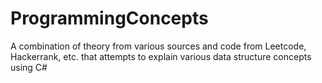 # ProgrammingConcepts
A combination of theory from various sources and code from Leetcode, Hackerrank, etc. that attempts to explain various data structure concepts using C#
